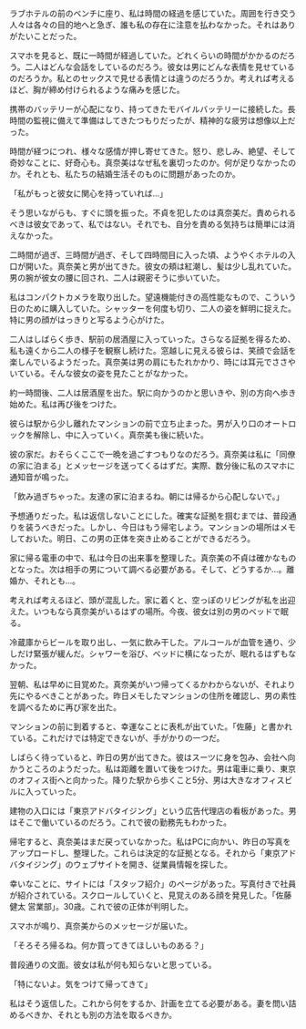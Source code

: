 ラブホテルの前のベンチに座り、私は時間の経過を感じていた。周囲を行き交う人々は各々の目的地へと急ぎ、誰も私の存在に注意を払わなかった。それはありがたいことだった。

スマホを見ると、既に一時間が経過していた。どれくらいの時間がかかるのだろう。二人はどんな会話をしているのだろう。彼女は男にどんな表情を見せているのだろうか。私とのセックスで見せる表情とは違うのだろうか。考えれば考えるほど、胸が締め付けられるような痛みを感じた。

携帯のバッテリーが心配になり、持ってきたモバイルバッテリーに接続した。長時間の監視に備えて準備はしてきたつもりだったが、精神的な疲労は想像以上だった。

時間が経つにつれ、様々な感情が押し寄せてきた。怒り、悲しみ、絶望、そして奇妙なことに、好奇心も。真奈美はなぜ私を裏切ったのか。何が足りなかったのか。それとも、私たちの結婚生活そのものに問題があったのか。

「私がもっと彼女に関心を持っていれば…」

そう思いながらも、すぐに頭を振った。不貞を犯したのは真奈美だ。責められるべきは彼女であって、私ではない。それでも、自分を責める気持ちは簡単には消えなかった。

二時間が過ぎ、三時間が過ぎ、そして四時間目に入った頃、ようやくホテルの入口が開いた。真奈美と男が出てきた。彼女の頬は紅潮し、髪は少し乱れていた。男の腕が彼女の腰に回され、二人は親密そうに歩いていた。

私はコンパクトカメラを取り出した。望遠機能付きの高性能なもので、こういう日のために購入していた。シャッターを何度も切り、二人の姿を鮮明に捉えた。特に男の顔がはっきりと写るよう心がけた。

二人はしばらく歩き、駅前の居酒屋に入っていった。さらなる証拠を得るため、私も遠くから二人の様子を観察し続けた。窓越しに見える彼らは、笑顔で会話を楽しんでいるようだった。真奈美は男の肩にもたれかかり、時には耳元でささやいている。そんな彼女の姿を見たことがなかった。

約一時間後、二人は居酒屋を出た。駅に向かうのかと思いきや、別の方向へ歩き始めた。私は再び後をつけた。

彼らは駅から少し離れたマンションの前で立ち止まった。男が入り口のオートロックを解除し、中に入っていく。真奈美も後に続いた。

彼の家だ。おそらくここで一晩を過ごすつもりなのだろう。真奈美は私に「同僚の家に泊まる」とメッセージを送ってくるはずだ。実際、数分後に私のスマホに通知音が鳴った。

「飲み過ぎちゃった。友達の家に泊まるね。朝には帰るから心配しないで。」

予想通りだった。私は返信しないことにした。確実な証拠を掴むまでは、普段通りを装うべきだった。しかし、今日はもう帰宅しよう。マンションの場所はメモしておいた。明日、この男の正体を突き止めることができるだろう。

家に帰る電車の中で、私は今日の出来事を整理した。真奈美の不貞は確かなものとなった。次は相手の男について調べる必要がある。そして、どうするか…。離婚か、それとも…。

考えれば考えるほど、頭が混乱した。家に着くと、空っぽのリビングが私を出迎えた。いつもなら真奈美がいるはずの場所。今夜、彼女は別の男のベッドで眠る。

冷蔵庫からビールを取り出し、一気に飲み干した。アルコールが血管を通り、少しだけ緊張が緩んだ。シャワーを浴び、ベッドに横になったが、眠れるはずもなかった。

翌朝、私は早めに目覚めた。真奈美がいつ帰ってくるかわからないが、それより先にやるべきことがあった。昨日メモしたマンションの住所を確認し、男の素性を調べるために再び家を出た。

マンションの前に到着すると、幸運なことに表札が出ていた。「佐藤」と書かれている。これだけでは特定できないが、手がかりの一つだ。

しばらく待っていると、昨日の男が出てきた。彼はスーツに身を包み、会社へ向かうところのようだった。私は距離を置いて後をつけた。男は電車に乗り、東京のオフィス街へと向かった。降りた駅から歩くこと5分、男は大きなオフィスビルに入っていった。

建物の入口には「東京アドバタイジング」という広告代理店の看板があった。男はそこで働いているのだろう。これで彼の勤務先もわかった。

帰宅すると、真奈美はまだ戻っていなかった。私はPCに向かい、昨日の写真をアップロードし、整理した。これらは決定的な証拠となる。それから「東京アドバタイジング」のウェブサイトを開き、従業員情報を探した。

幸いなことに、サイトには「スタッフ紹介」のページがあった。写真付きで社員が紹介されている。スクロールしていくと、見覚えのある顔を発見した。「佐藤健太 営業部」。30歳。これで彼の正体が判明した。

スマホが鳴り、真奈美からのメッセージが届いた。

「そろそろ帰るね。何か買ってきてほしいものある？」

普段通りの文面。彼女は私が何も知らないと思っている。

「特にないよ。気をつけて帰ってきて」

私はそう返信した。これから何をするか、計画を立てる必要がある。妻を問い詰めるべきか、それとも別の方法を取るべきか。
